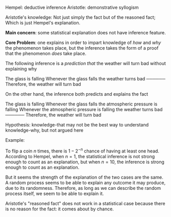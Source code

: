 Hempel: deductive inference
Aristotle: demonstrative syllogism

Aristotle's knowledge: Not just simply the fact but of the reasoned fact; Which is just Hempel's explanation.


**Main concern**: some statistical explanation does not have inference feature.

**Core Problem**: one explains in order to impart knowledge of *how* and *why* the phenomenon takes place, but the inference takes the form of a proof that the phenomenon *does* take place.

The following inference is a *prediction that* the weather will turn bad without explaining why

The glass is falling
Whenever the glass falls the weather turns bad
──────
Therefore, the weather will turn bad

On the other hand, the inference both predicts and explains the fact

The glass is falling
Whenever the glass falls the atmospheric pressure is falling
Whenever the atmospheric pressure is falling the weather turns bad
──────
Therefore, the weather will turn bad

Hypothesis: knowledge-that may not be the best way to understand knowledge-why, but not argued here

Example:

To flip a coin $n$ times, there is $1-2^{-n}$ chance of having at least one head. According to Hempel, when $n=1$, the statistical inference is not strong enough to count as an explanation, but when $n=10$, the inference is strong enough to count as an explanation.

But it seems the strength of the explanation of the two cases are the same. A random process seems to be able to explain any outcome it may produce, due to its randomness. Therefore, as long as we can describe the random process itself, we seem to be able to explain it.

Aristotle's "reasoned fact" does not work in a statistical case because there is no reason for the fact: it comes about by chance.
